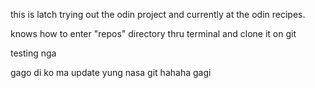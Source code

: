 this is latch trying out the odin project and currently at the odin recipes.

knows how to enter "repos" directory thru terminal and clone it on git

testing nga

gago di ko ma update yung nasa git hahaha gagi 